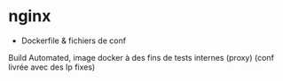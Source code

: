 nginx
=====

+ Dockerfile & fichiers de conf

Build Automated, image docker à des fins de tests internes (proxy)
(conf livrée avec des Ip fixes)
